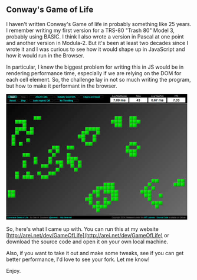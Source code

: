 Conway's Game of Life
------

I haven't written Conway's Game of life in probably something like 25 years.  I remember writing my first version for a TRS-80 "Trash 80" Model 3, probably using BASIC.  I think I also wrote a version in Pascal at one point and another version in Modula-2.  But it's been at least two decades since I wrote it and I was curious to see how it would shape up in JavaScript and how it would run in the Browser.

In particular, I knew the biggest problem for writing this in JS would be in rendering performance time, especially if we are relying on the DOM for each cell element. So, the challenge lay in not so much writing the program, but how to make it performant in the browser.

![Example](examples/GameOfLife.jpg)

So, here's what I came up with. You can run this at my website [http://arei.net/dev/GameOfLife](http://arei.net/dev/GameOfLife) or download the source code and open it on your own local machine.

Also, if you want to take it out and make some tweaks, see if you can get better performance, I'd love to see your fork. Let me know!

Enjoy.


